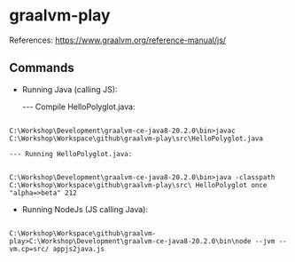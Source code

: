 # graalvm-play

References:
https://www.graalvm.org/reference-manual/js/

## Commands
- Running Java (calling JS):

    --- Compile HelloPolyglot.java:
<code>
C:\Workshop\Development\graalvm-ce-java8-20.2.0\bin>javac C:\Workshop\Workspace\github\graalvm-play\src\HelloPolyglot.java
</code>

    --- Running HelloPolyglot.java:
<code>
C:\Workshop\Development\graalvm-ce-java8-20.2.0\bin>java -classpath C:\Workshop\Workspace\github\graalvm-play\src\ HelloPolyglot once "alpha=>beta" 212
</code>

- Running NodeJs (JS calling Java):
<code>
C:\Workshop\Workspace\github\graalvm-play>C:\Workshop\Development\graalvm-ce-java8-20.2.0\bin\node --jvm --vm.cp=src/ appjs2java.js
</code>
